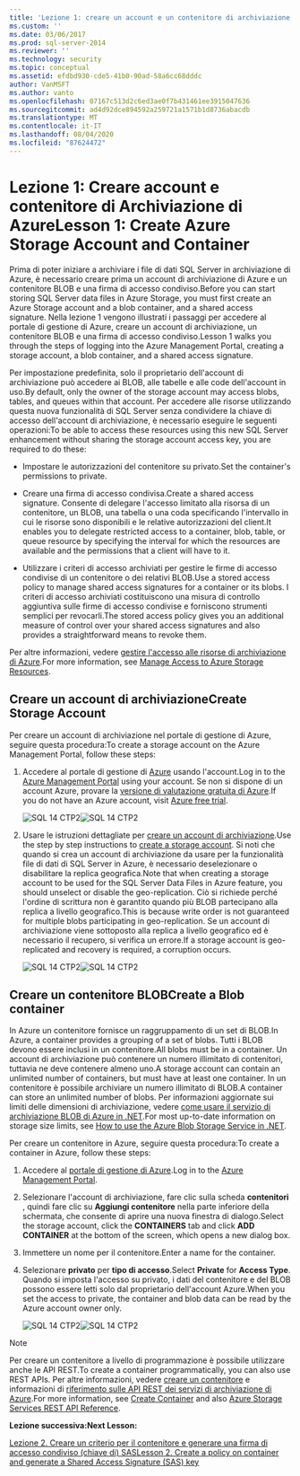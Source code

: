 ```yaml
---
title: 'Lezione 1: creare un account e un contenitore di archiviazione di Azure | Microsoft Docs'
ms.custom: ''
ms.date: 03/06/2017
ms.prod: sql-server-2014
ms.reviewer: ''
ms.technology: security
ms.topic: conceptual
ms.assetid: efdbd930-cde5-41b0-90ad-58a6cc68dddc
author: VanMSFT
ms.author: vanto
ms.openlocfilehash: 07167c513d2c6ed3ae0f7b431461ee3915047636
ms.sourcegitcommit: ad4d92dce894592a259721a1571b1d8736abacdb
ms.translationtype: MT
ms.contentlocale: it-IT
ms.lasthandoff: 08/04/2020
ms.locfileid: "87624472"
---
```

# <a name="lesson-1-create-azure-storage-account-and-container"></a><span data-ttu-id="d34af-102">Lezione 1: Creare account e contenitore di Archiviazione di Azure</span><span class="sxs-lookup"><span data-stu-id="d34af-102">Lesson 1: Create Azure Storage Account and Container</span></span>
  <span data-ttu-id="d34af-103">Prima di poter iniziare a archiviare i file di dati SQL Server in archiviazione di Azure, è necessario creare prima un account di archiviazione di Azure e un contenitore BLOB e una firma di accesso condiviso.</span><span class="sxs-lookup"><span data-stu-id="d34af-103">Before you can start storing SQL Server data files in Azure Storage, you must first create an Azure Storage account and a blob container, and a shared access signature.</span></span> <span data-ttu-id="d34af-104">Nella lezione 1 vengono illustrati i passaggi per accedere al portale di gestione di Azure, creare un account di archiviazione, un contenitore BLOB e una firma di accesso condiviso.</span><span class="sxs-lookup"><span data-stu-id="d34af-104">Lesson 1 walks you through the steps of logging into the Azure Management Portal, creating a storage account, a blob container, and a shared access signature.</span></span>  
  
 <span data-ttu-id="d34af-105">Per impostazione predefinita, solo il proprietario dell'account di archiviazione può accedere ai BLOB, alle tabelle e alle code dell'account in uso.</span><span class="sxs-lookup"><span data-stu-id="d34af-105">By default, only the owner of the storage account may access blobs, tables, and queues within that account.</span></span> <span data-ttu-id="d34af-106">Per accedere alle risorse utilizzando questa nuova funzionalità di SQL Server senza condividere la chiave di accesso dell'account di archiviazione, è necessario eseguire le seguenti operazioni:</span><span class="sxs-lookup"><span data-stu-id="d34af-106">To be able to access these resources using this new SQL Server enhancement without sharing the storage account access key, you are required to do these:</span></span>  
  
-   <span data-ttu-id="d34af-107">Impostare le autorizzazioni del contenitore su privato.</span><span class="sxs-lookup"><span data-stu-id="d34af-107">Set the container's permissions to private.</span></span>  
  
-   <span data-ttu-id="d34af-108">Creare una firma di accesso condivisa.</span><span class="sxs-lookup"><span data-stu-id="d34af-108">Create a shared access signature.</span></span> <span data-ttu-id="d34af-109">Consente di delegare l'accesso limitato alla risorsa di un contenitore, un BLOB, una tabella o una coda specificando l'intervallo in cui le risorse sono disponibili e le relative autorizzazioni del client.</span><span class="sxs-lookup"><span data-stu-id="d34af-109">It enables you to delegate restricted access to a container, blob, table, or queue resource by specifying the interval for which the resources are available and the permissions that a client will have to it.</span></span>  
  
-   <span data-ttu-id="d34af-110">Utilizzare i criteri di accesso archiviati per gestire le firme di accesso condivise di un contenitore o dei relativi BLOB.</span><span class="sxs-lookup"><span data-stu-id="d34af-110">Use a stored access policy to manage shared access signatures for a container or its blobs.</span></span> <span data-ttu-id="d34af-111">I criteri di accesso archiviati costituiscono una misura di controllo aggiuntiva sulle firme di accesso condivise e forniscono strumenti semplici per revocarli.</span><span class="sxs-lookup"><span data-stu-id="d34af-111">The stored access policy gives you an additional measure of control over your shared access signatures and also provides a straightforward means to revoke them.</span></span>  
  
 <span data-ttu-id="d34af-112">Per altre informazioni, vedere [gestire l'accesso alle risorse di archiviazione di Azure](https://msdn.microsoft.com/library/windowsazure/ee393343.aspx).</span><span class="sxs-lookup"><span data-stu-id="d34af-112">For more information, see [Manage Access to Azure Storage Resources](https://msdn.microsoft.com/library/windowsazure/ee393343.aspx).</span></span>  
  
## <a name="create-storage-account"></a><span data-ttu-id="d34af-113">Creare un account di archiviazione</span><span class="sxs-lookup"><span data-stu-id="d34af-113">Create Storage Account</span></span>  
 <span data-ttu-id="d34af-114">Per creare un account di archiviazione nel portale di gestione di Azure, seguire questa procedura:</span><span class="sxs-lookup"><span data-stu-id="d34af-114">To create a storage account on the Azure Management Portal, follow these steps:</span></span>  
  
1.  <span data-ttu-id="d34af-115">Accedere al portale di gestione di [Azure](https://manage.windowsazure.com) usando l'account.</span><span class="sxs-lookup"><span data-stu-id="d34af-115">Log in to the [Azure Management Portal](https://manage.windowsazure.com) using your account.</span></span> <span data-ttu-id="d34af-116">Se non si dispone di un account Azure, provare la [versione di valutazione gratuita di Azure](https://www.windowsazure.com/pricing/free-trial/).</span><span class="sxs-lookup"><span data-stu-id="d34af-116">If you do not have an Azure account, visit [Azure free trial](https://www.windowsazure.com/pricing/free-trial/).</span></span>  
  
     <span data-ttu-id="d34af-117">![SQL 14 CTP2](../../2014/tutorials/media/ss-was-tutlesson-1-1.gif "SQL 14 CTP2")</span><span class="sxs-lookup"><span data-stu-id="d34af-117">![SQL 14 CTP2](../../2014/tutorials/media/ss-was-tutlesson-1-1.gif "SQL 14 CTP2")</span></span>  
  
2.  <span data-ttu-id="d34af-118">Usare le istruzioni dettagliate per [creare un account di archiviazione](https://azure.microsoft.com/documentation/articles/storage-create-storage-account/).</span><span class="sxs-lookup"><span data-stu-id="d34af-118">Use the step by step instructions to [create a storage account](https://azure.microsoft.com/documentation/articles/storage-create-storage-account/).</span></span> <span data-ttu-id="d34af-119">Si noti che quando si crea un account di archiviazione da usare per la funzionalità file di dati di SQL Server in Azure, è necessario deselezionare o disabilitare la replica geografica.</span><span class="sxs-lookup"><span data-stu-id="d34af-119">Note that when creating a storage account to be used for the SQL Server Data Files in Azure feature, you should unselect or disable the geo-replication.</span></span> <span data-ttu-id="d34af-120">Ciò si richiede perché l'ordine di scrittura non è garantito quando più BLOB partecipano alla replica a livello geografico.</span><span class="sxs-lookup"><span data-stu-id="d34af-120">This is because write order is not guaranteed for multiple blobs participating in geo-replication.</span></span> <span data-ttu-id="d34af-121">Se un account di archiviazione viene sottoposto alla replica a livello geografico ed è necessario il recupero, si verifica un errore.</span><span class="sxs-lookup"><span data-stu-id="d34af-121">If a storage account is geo-replicated and recovery is required, a corruption occurs.</span></span>  
  
     <span data-ttu-id="d34af-122">![SQL 14 CTP2](../../2014/tutorials/media/ss-was-tutlesson-1-2.gif "SQL 14 CTP2")</span><span class="sxs-lookup"><span data-stu-id="d34af-122">![SQL 14 CTP2](../../2014/tutorials/media/ss-was-tutlesson-1-2.gif "SQL 14 CTP2")</span></span>  
  
## <a name="create-a-blob-container"></a><span data-ttu-id="d34af-123">Creare un contenitore BLOB</span><span class="sxs-lookup"><span data-stu-id="d34af-123">Create a Blob container</span></span>  
 <span data-ttu-id="d34af-124">In Azure un contenitore fornisce un raggruppamento di un set di BLOB.</span><span class="sxs-lookup"><span data-stu-id="d34af-124">In Azure, a container provides a grouping of a set of blobs.</span></span> <span data-ttu-id="d34af-125">Tutti i BLOB devono essere inclusi in un contenitore.</span><span class="sxs-lookup"><span data-stu-id="d34af-125">All blobs must be in a container.</span></span> <span data-ttu-id="d34af-126">Un account di archiviazione può contenere un numero illimitato di contenitori, tuttavia ne deve contenere almeno uno.</span><span class="sxs-lookup"><span data-stu-id="d34af-126">A storage account can contain an unlimited number of containers, but must have at least one container.</span></span> <span data-ttu-id="d34af-127">In un contenitore è possibile archiviare un numero illimitato di BLOB.</span><span class="sxs-lookup"><span data-stu-id="d34af-127">A container can store an unlimited number of blobs.</span></span> <span data-ttu-id="d34af-128">Per informazioni aggiornate sui limiti delle dimensioni di archiviazione, vedere [come usare il servizio di archiviazione BLOB di Azure in .NET](https://www.windowsazure.com/develop/net/how-to-guides/blob-storage/).</span><span class="sxs-lookup"><span data-stu-id="d34af-128">For most up-to-date information on storage size limits, see [How to use the Azure Blob Storage Service in .NET](https://www.windowsazure.com/develop/net/how-to-guides/blob-storage/).</span></span>  
  
 <span data-ttu-id="d34af-129">Per creare un contenitore in Azure, seguire questa procedura:</span><span class="sxs-lookup"><span data-stu-id="d34af-129">To create a container in Azure, follow these steps:</span></span>  
  
1.  <span data-ttu-id="d34af-130">Accedere al [portale di gestione di Azure](https://manage.windowsazure.com).</span><span class="sxs-lookup"><span data-stu-id="d34af-130">Log in to the [Azure Management Portal](https://manage.windowsazure.com).</span></span>  
  
2.  <span data-ttu-id="d34af-131">Selezionare l'account di archiviazione, fare clic sulla scheda **contenitori** , quindi fare clic su **Aggiungi contenitore** nella parte inferiore della schermata, che consente di aprire una nuova finestra di dialogo.</span><span class="sxs-lookup"><span data-stu-id="d34af-131">Select the storage account, click the **CONTAINERS** tab and click **ADD CONTAINER** at the bottom of the screen, which opens a new dialog box.</span></span>  
  
3.  <span data-ttu-id="d34af-132">Immettere un nome per il contenitore.</span><span class="sxs-lookup"><span data-stu-id="d34af-132">Enter a name for the container.</span></span>  
  
4.  <span data-ttu-id="d34af-133">Selezionare **privato** per **tipo di accesso**.</span><span class="sxs-lookup"><span data-stu-id="d34af-133">Select **Private** for **Access Type**.</span></span> <span data-ttu-id="d34af-134">Quando si imposta l'accesso su privato, i dati del contenitore e del BLOB possono essere letti solo dal proprietario dell'account Azure.</span><span class="sxs-lookup"><span data-stu-id="d34af-134">When you set the access to private, the container and blob data can be read by the Azure account owner only.</span></span>  
  
     <span data-ttu-id="d34af-135">![SQL 14 CTP2](../../2014/tutorials/media/ss-was-tutlesson-1-4.gif "SQL 14 CTP2")</span><span class="sxs-lookup"><span data-stu-id="d34af-135">![SQL 14 CTP2](../../2014/tutorials/media/ss-was-tutlesson-1-4.gif "SQL 14 CTP2")</span></span>  
  
> [!NOTE]  
>  <span data-ttu-id="d34af-136">Per creare un contenitore a livello di programmazione è possibile utilizzare anche le API REST.</span><span class="sxs-lookup"><span data-stu-id="d34af-136">To create a container programmatically, you can also use REST APIs.</span></span> <span data-ttu-id="d34af-137">Per altre informazioni, vedere [creare un contenitore](https://msdn.microsoft.com/library/windowsazure/dd179468.aspx) e informazioni di [riferimento sulle API REST dei servizi di archiviazione di Azure](https://msdn.microsoft.com/library/windowsazure/dd179355.aspx).</span><span class="sxs-lookup"><span data-stu-id="d34af-137">For more information, see [Create Container](https://msdn.microsoft.com/library/windowsazure/dd179468.aspx) and also [Azure Storage Services REST API Reference](https://msdn.microsoft.com/library/windowsazure/dd179355.aspx).</span></span>  
  
 <span data-ttu-id="d34af-138">**Lezione successiva:**</span><span class="sxs-lookup"><span data-stu-id="d34af-138">**Next Lesson:**</span></span>  
  
 [<span data-ttu-id="d34af-139">Lezione 2. Creare un criterio per il contenitore e generare una firma di accesso condiviso &#40;chiave di&#41; SAS</span><span class="sxs-lookup"><span data-stu-id="d34af-139">Lesson 2. Create a policy on container and generate a Shared Access Signature &#40;SAS&#41; key</span></span>](../relational-databases/lesson-1-create-stored-access-policy-and-shared-access-signature.md)  
  
